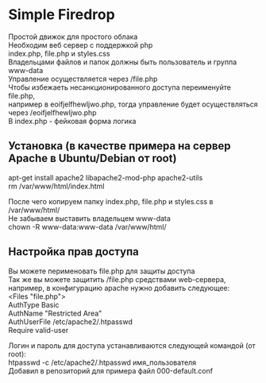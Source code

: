 # Simple Firedrop    
Простой движок для простого облака   
Необходим веб сервер с поддержкой php   
index.php, file.php и styles.css    
Владельцами файлов и папок должны быть пользователь и группа www-data   
Управление осуществляется через /file.php   
Чтобы избежаеть несанкционированного доступа переименуйте file.php,   
например в eoifjelfhewljwo.php, тогда управление будет осуществляться   
через /eoifjelfhewljwo.php    
В index.php - фейковая форма логика   
## Установка (в качестве примера на сервер Apache в Ubuntu/Debian от root)   
apt-get install apache2 libapache2-mod-php apache2-utils   
rm /var/www/html/index.html   
   
После чего копируем папку index.php, file.php и styles.css в /var/www/html/  
Не забываем выставить владельцем www-data   
chown -R www-data:www-data /var/www/html/    
## Настройка прав доступа       
Вы можете перименовать file.php для защиты доступа    
Так же вы можете защитить /file.php средствами web-сервера, например, в конфигурацию apache нужно добавить следующее:   
        <Files "file.php">   
        AuthType Basic   
        AuthName "Restricted Area"   
        AuthUserFile /etc/apache2/.htpasswd   
        Require valid-user   
        </Files>   

   
Логин и пароль для доступа устанавливаются следующей командой (от root):   
htpasswd -c /etc/apache2/.htpasswd имя_пользователя   
Добавил в репозиторий для примера файл 000-default.conf    
